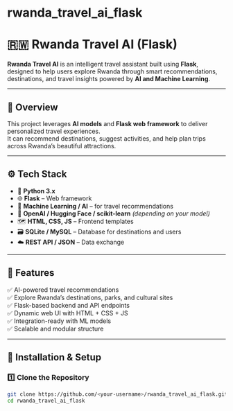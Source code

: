 # rwanda_travel_ai_flask


# 🇷🇼 Rwanda Travel AI (Flask)

**Rwanda Travel AI** is an intelligent travel assistant built using **Flask**, designed to help users explore Rwanda through smart recommendations, destinations, and travel insights powered by **AI and Machine Learning**.

---

## 🧠 Overview

This project leverages **AI models** and **Flask web framework** to deliver personalized travel experiences.  
It can recommend destinations, suggest activities, and help plan trips across Rwanda’s beautiful attractions.

---

## ⚙️ Tech Stack

- 🐍 **Python 3.x**
- 🌐 **Flask** – Web framework
- 🤖 **Machine Learning / AI** – for travel recommendations
- 🧠 **OpenAI / Hugging Face / scikit-learn** *(depending on your model)*
- 🗺️ **HTML, CSS, JS** – Frontend templates
- 🗃️ **SQLite / MySQL** – Database for destinations and users
- ☁️ **REST API / JSON** – Data exchange

---

## 🚀 Features

✅ AI-powered travel recommendations  
✅ Explore Rwanda’s destinations, parks, and cultural sites  
✅ Flask-based backend and API endpoints  
✅ Dynamic web UI with HTML + CSS + JS  
✅ Integration-ready with ML models  
✅ Scalable and modular structure  

---

## 🧰 Installation & Setup

### 1️⃣ Clone the Repository
```bash
git clone https://github.com/<your-username>/rwanda_travel_ai_flask.git
cd rwanda_travel_ai_flask
